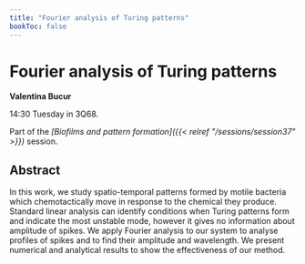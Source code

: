 ```yaml
---
title: "Fourier analysis of Turing patterns"
bookToc: false
---
```


# Fourier analysis of Turing patterns

**Valentina Bucur**

14:30 Tuesday in 3Q68.

Part of the *[Biofilms and pattern formation]({{< relref "/sessions/session37" >}})* session.

## Abstract

In this work, we study spatio-temporal patterns formed by motile bacteria which chemotactically move in response to the chemical they produce. Standard linear analysis can identify conditions when Turing patterns form and indicate the most unstable mode, however it gives no information about amplitude of spikes. We apply Fourier analysis to our system to analyse profiles of spikes and to find their amplitude and wavelength. We present numerical and analytical results to show the effectiveness of our method.


